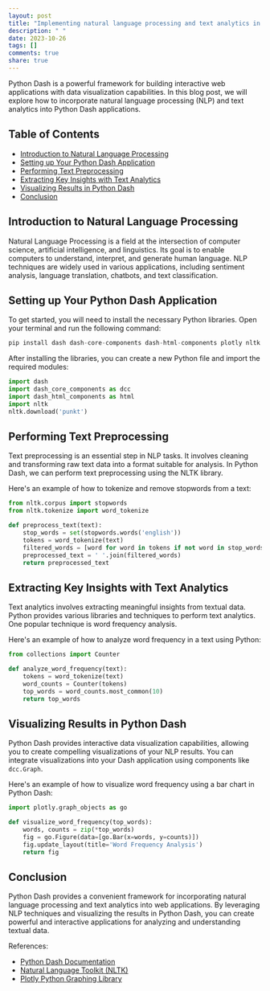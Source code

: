 ```yaml
---
layout: post
title: "Implementing natural language processing and text analytics in Python Dash"
description: " "
date: 2023-10-26
tags: []
comments: true
share: true
---
```


Python Dash is a powerful framework for building interactive web applications with data visualization capabilities. In this blog post, we will explore how to incorporate natural language processing (NLP) and text analytics into Python Dash applications.

## Table of Contents
- [Introduction to Natural Language Processing](#introduction-to-natural-language-processing)
- [Setting up Your Python Dash Application](#setting-up-your-python-dash-application)
- [Performing Text Preprocessing](#performing-text-preprocessing)
- [Extracting Key Insights with Text Analytics](#extracting-key-insights-with-text-analytics)
- [Visualizing Results in Python Dash](#visualizing-results-in-python-dash)
- [Conclusion](#conclusion)

## Introduction to Natural Language Processing

Natural Language Processing is a field at the intersection of computer science, artificial intelligence, and linguistics. Its goal is to enable computers to understand, interpret, and generate human language. NLP techniques are widely used in various applications, including sentiment analysis, language translation, chatbots, and text classification.

## Setting up Your Python Dash Application

To get started, you will need to install the necessary Python libraries. Open your terminal and run the following command:

```python
pip install dash dash-core-components dash-html-components plotly nltk
```

After installing the libraries, you can create a new Python file and import the required modules:

```python
import dash
import dash_core_components as dcc
import dash_html_components as html
import nltk
nltk.download('punkt')
```

## Performing Text Preprocessing

Text preprocessing is an essential step in NLP tasks. It involves cleaning and transforming raw text data into a format suitable for analysis. In Python Dash, we can perform text preprocessing using the NLTK library.

Here's an example of how to tokenize and remove stopwords from a text:

```python
from nltk.corpus import stopwords
from nltk.tokenize import word_tokenize

def preprocess_text(text):
    stop_words = set(stopwords.words('english'))
    tokens = word_tokenize(text)
    filtered_words = [word for word in tokens if not word in stop_words]
    preprocessed_text = ' '.join(filtered_words)
    return preprocessed_text
```

## Extracting Key Insights with Text Analytics

Text analytics involves extracting meaningful insights from textual data. Python provides various libraries and techniques to perform text analytics. One popular technique is word frequency analysis.

Here's an example of how to analyze word frequency in a text using Python:

```python
from collections import Counter

def analyze_word_frequency(text):
    tokens = word_tokenize(text)
    word_counts = Counter(tokens)
    top_words = word_counts.most_common(10)
    return top_words
```

## Visualizing Results in Python Dash

Python Dash provides interactive data visualization capabilities, allowing you to create compelling visualizations of your NLP results. You can integrate visualizations into your Dash application using components like `dcc.Graph`.

Here's an example of how to visualize word frequency using a bar chart in Python Dash:

```python
import plotly.graph_objects as go

def visualize_word_frequency(top_words):
    words, counts = zip(*top_words)
    fig = go.Figure(data=[go.Bar(x=words, y=counts)])
    fig.update_layout(title='Word Frequency Analysis')
    return fig
```

## Conclusion

Python Dash provides a convenient framework for incorporating natural language processing and text analytics into web applications. By leveraging NLP techniques and visualizing the results in Python Dash, you can create powerful and interactive applications for analyzing and understanding textual data.

References:
- [Python Dash Documentation](https://dash.plotly.com/)
- [Natural Language Toolkit (NLTK)](https://www.nltk.org/)
- [Plotly Python Graphing Library](https://plotly.com/python/)